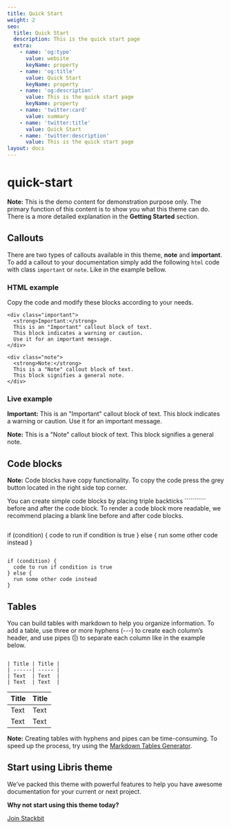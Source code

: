 ```yaml
---
title: Quick Start
weight: 2
seo:
  title: Quick Start
  description: This is the quick start page
  extra:
    - name: 'og:type'
      value: website
      keyName: property
    - name: 'og:title'
      value: Quick Start
      keyName: property
    - name: 'og:description'
      value: This is the quick start page
      keyName: property
    - name: 'twitter:card'
      value: summary
    - name: 'twitter:title'
      value: Quick Start
    - name: 'twitter:description'
      value: This is the quick start page
layout: docs
---
```


# quick-start

 **Note:** This is the demo content for demonstration purpose only. The primary function of this content is to show you what this theme can do. There is a more detailed explanation in the **Getting Started** section.

## Callouts

There are two types of callouts available in this theme, **note** and **important**. To add a callout to your documentation simply add the following `html` code with class `important` or `note`. Like in the example bellow.

### HTML example

Copy the code and modify these blocks according to your needs.

```text
<div class="important">
  <strong>Important:</strong> 
  This is an "Important" callout block of text.
  This block indicates a warning or caution. 
  Use it for an important message. 
</div>
```

```text
<div class="note">
  <strong>Note:</strong> 
  This is a "Note" callout block of text. 
  This block signifies a general note.
</div>
```

### Live example

 **Important:** This is an "Important" callout block of text. This block indicates a warning or caution. Use it for an important message.

 **Note:** This is a "Note" callout block of text. This block signifies a general note.

## Code blocks

 **Note:** Code blocks have copy functionality. To copy the code press the grey button located in the right side top corner.

You can create simple code blocks by placing triple backticks ``````````` before and after the code block. To render a code block more readable, we recommend placing a blank line before and after code blocks.

```text
```
if (condition) {
  code to run if condition is true
} else {
  run some other code instead
}
```
```

```text
if (condition) {
  code to run if condition is true
} else {
  run some other code instead
}
```

## Tables

You can build tables with markdown to help you organize information. To add a table, use three or more hyphens \(---\) to create each column’s header, and use pipes \(\|\) to separate each column like in the example below.

```text

| Title | Title |
| ------| ----- |
| Text  | Text  |
| Text  | Text  |
```

| Title | Title |
| :--- | :--- |
| Text | Text |
| Text | Text |

 **Note:** Creating tables with hyphens and pipes can be time-consuming. To speed up the process, try using the [Markdown Tables Generator](http://www.tablesgenerator.com/markdown_tables).

## Start using Libris theme

We’ve packed this theme with powerful features to help you have awesome documentation for your current or next project.

**Why not start using this theme today?**

[Join Stackbit](https://www.stackbit.com/)

